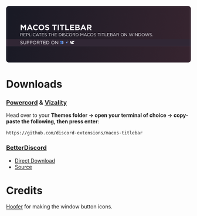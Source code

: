 <img src="./assets/banner.png">

# Downloads
### **[Powercord](https://powercord.dev/) & [Vizality](https://vizality.com/)**
Head over to your **Themes folder -> open your terminal of choice -> copy-paste the following, then press enter**:
```
https://github.com/discord-extensions/macos-titlebar
```

### **[BetterDiscord](https://betterdiscord.app/)**
- [Direct Download](https://github.com/discord-extensions/macos-titlebar/releases/download/betterdiscord/macos-titlebar.theme.css)
- [Source](https://discord-extensions.github.io/macos-titlebar/src/source.css)

# Credits
[Hoofer](https://github.com/HooferDevelops) for making the window button icons.